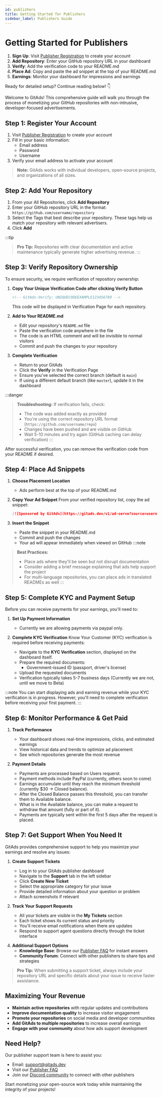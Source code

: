 ```yaml
---
id: publishers
title: Getting Started for Publishers
sidebar_label: Publishers Guide
---
```


# Getting Started for Publishers


1. **Sign Up**: Visit [Publisher Registration](https://gitads.dev/publisher/register) to create your account
2. **Add Repository**: Enter your GitHub repository URL in your dashboard
3. **Verify**: Add the verification code to your README.md
4. **Place Ad**: Copy and paste the ad snippet at the top of your README.md
5. **Earnings**: Monitor your dashboard for impressions and earnings

Ready for detailed setup? Continue reading below! 👇

<!-- :::tip Quick Setup Video
Watch our [2-minute setup tutorial](https://gitads.dev/tutorials/quick-setup) to see the process in action.
::: -->

Welcome to GitAds! This comprehensive guide will walk you through the process of monetizing your GitHub repositories with non-intrusive, developer-focused advertisements.

## Step 1: Register Your Account

1. Visit [Publisher Registration](https://gitads.dev/publisher/register) to create your account
2. Fill in your basic information:
   - Email address
   - Password
   - Username
3. Verify your email address to activate your account

> **Note:** GitAds works with individual developers, open-source projects, and organizations of all sizes.

## Step 2: Add Your Repository

1. From your All Repositories, click **Add Repository**
2. Enter your GitHub repository URL in the format: `https://github.com/username/repository`
3. Select the Tags that best describe your repository. These tags help us match your repository with relevant advertisers.
4. Click  **Add**

:::tip
> **Pro Tip:** Repositories with clear documentation and active maintenance typically generate higher advertising revenue.
:::
## Step 3: Verify Repository Ownership

To ensure security, we require verification of repository ownership:

1. **Copy Your Unique Verification Code after clicking Verify Button**
   ```html
   <!-- GitAds-Verify: UNIQUECODEEXAMPLE123456789 -->
   ```
   This code will be displayed in Verification Page for each repository.

2. **Add to Your README.md**
   - Edit your repository's `README.md` file
   - Paste the verification code anywhere in the file
   - The code is an HTML comment and will be invisible to normal visitors
   - Commit and push the changes to your repository

3. **Complete Verification**
   - Return to your GitAds
   - Click the **Verify** in the Verification Page
   - Ensure you've selected the correct branch (default is `main`)
   - If using a different default branch (like `master`), update it in the dashboard

:::danger
> **Troubleshooting:** If verification fails, check:
> - The code was added exactly as provided
> - You're using the correct repository URL format (`https://github.com/username/repo`)
> - Changes have been pushed and are visible on GitHub
> - Wait 5-10 minutes and try again (GitHub caching can delay verification)
:::

After successful verification, you can remove the verification code from your README if desired.

## Step 4: Place Ad Snippets

1. **Choose Placement Location**
   - Ads perform best at the top of your README.md

2. **Copy Your Ad Snippet**
   From your verified repository list, copy the ad snippet:
   ```markdown
   [![Sponsored by GitAds](https://gitads.dev/v1/ad-serve?source=username/repository@github)](https://gitads.dev/v1/ad-track?source=username/repository@github)
   ```

3. **Insert the Snippet**
   - Paste the snippet in your README.md
   - Commit and push the changes
   - Your ad will appear immediately when viewed on GitHub
:::note
> **Best Practices:**
> - Place ads where they'll be seen but not disrupt documentation
> - Consider adding a brief message explaining that ads help support the project
> - For multi-language repositories, you can place ads in translated READMEs as well
:::
## Step 5: Complete KYC and Payment Setup

Before you can receive payments for your earnings, you'll need to:

1. **Set Up Payment Information**
   <!-- - Navigate to the **Payment Settings** in your dashboard
   - Choose your preferred payment method:
     - PayPal
     - Bank transfer
   - Enter and verify your payment details -->
   - Currently we are allowing payments via paypal only.

2. **Complete KYC Verification**
   Know Your Customer (KYC) verification is required before receiving payments:
   - Navigate to the **KYC Verification** section, displayed on the dashboard itself.
   - Prepare the required documents:
     - Government-issued ID (passport, driver's license)
     <!-- - Proof of address (utility bill, bank statement less than 3 months old) -->
     <!-- - For organizations: business registration documents -->
   - Upload the requested documents
   - Verification typically takes 5-7 business days (Currently we are not, until we move to Beta)

:::note
You can start displaying ads and earning revenue while your KYC verification is in progress. However, you'll need to complete verification before receiving your first payment.
:::

## Step 6: Monitor Performance & Get Paid

1. **Track Performance**
   - Your dashboard shows real-time impressions, clicks, and estimated earnings
   - View historical data and trends to optimize ad placement
   - See which repositories generate the most revenue

2. **Payment Details**
   - Payments are processed based on Users requerst.
   - Payment methods include PayPal (currently, others soon to come)
   - Earnings accumulate until they reach the minimum threshold (currently $30 -> Closed balance).
   - After the Closed Balance passes this threshold, you can transfer them to Available balance.
   - What is in the Available balance, you can make a request to withdraw that amount (fully or part of it).
   - Payments are typically sent within the first 5 days after the request is placed.

## Step 7: Get Support When You Need It

GitAds provides comprehensive support to help you maximize your earnings and resolve any issues:

1. **Create Support Tickets**
   - Log in to your GitAds publisher dashboard
   - Navigate to the **Support** tab in the left sidebar
   - Click **Create New Ticket**
   - Select the appropriate category for your issue
   - Provide detailed information about your question or problem
   - Attach screenshots if relevant

2. **Track Your Support Requests**
   - All your tickets are visible in the **My Tickets** section
   - Each ticket shows its current status and priority
   - You'll receive email notifications when there are updates
   - Respond to support agent questions directly through the ticket interface

<!-- 3. **Support Response Times**
   | Priority Level | First Response Time |
   |----------------|---------------------|
   | Standard       | Within 24 hours     |
   | High           | Within 12 hours     |
   | Urgent         | Within 4 hours      | -->

4. **Additional Support Options**
   - **Knowledge Base**: Browse our [Publisher FAQ](/docs/faq/faq-publishers) for instant answers
   <!-- - **Video Tutorials**: Access step-by-step guides in our [Resource Center](https://gitads.dev/resources) -->
   - **Community Forum**: Connect with other publishers to share tips and strategies
   <!-- - **Premium Support**: Publishers with high-traffic repositories qualify for priority support -->

> **Pro Tip:** When submitting a support ticket, always include your repository URL and specific details about your issue to receive faster assistance.

## Maximizing Your Revenue

- **Maintain active repositories** with regular updates and contributions
- **Improve documentation quality** to increase visitor engagement
- **Promote your repositories** on social media and developer communities
- **Add GitAds to multiple repositories** to increase overall earnings
- **Engage with your community** about how ads support development

## Need Help?

Our publisher support team is here to assist you:

- Email: [support@gitads.dev](mailto:support@gitads.dev)
- Visit our [Publisher FAQ](/docs/faq/publishers)
- Join our [Discord community](https://discord.com/invite/S3EdtEbqw7) to connect with other publishers

Start monetizing your open-source work today while maintaining the integrity of your projects!
